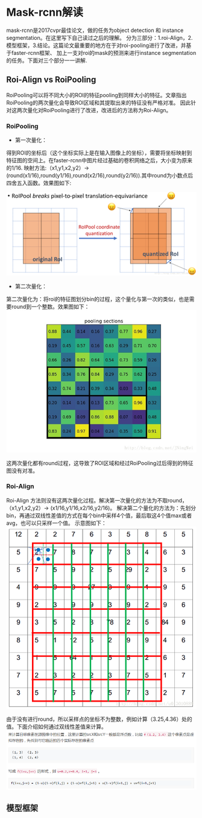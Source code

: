 # Mask-rcnn解读
mask-rcnn是2017cvpr最佳论文，做的任务为object detection 和 instance segmentation。在这里写下自己读过之后的理解。
分为三部分：1.roi-Align，2.模型框架，3.结论。这篇论文最重要的地方在于对roi-pooling进行了改进，并基于faster-rcnn框架、
加上一支对roi的mask的预测来进行instance segmentation的任务。下面对三个部分一一讲解.

## Roi-Align vs RoiPooling
RoiPooling可以将不同大小的ROI的特征pooling到同样大小的特征。文章指出RoiPooling的两次量化会导致ROI区域和其提取出来的特征没有严格对准。
因此针对这两次量化对RoiPooling进行了改进，改进后的方法称为Roi-Align。

### RoiPooling
- 第一次量化：

得到ROI的坐标后（这个坐标实际上是在输入图像上的坐标），需要将坐标映射到特征图的空间上。在faster-rcnn中图片经过基础的卷积网络之后，大小变为原来的1/16.
映射方法:（x1,y1,x2,y2）-> (round(x1/16),round(y1/16),round(x2/16),round(y2/16)).其中round为小数点后四舍五入函数。效果图如下:

![](/pic/roipooling_1.png)

- 第二次量化：

第二次量化为：将roi的特征图划分bin的过程，这个量化与第一次的类似，也是需要round到一个整数。效果图如下：
![](/pic/roipooling_2.jpg)

这两次量化都有round过程，这导致了ROI区域和经过RoiPooling过后得到的特征图没有对准。

### Roi-Align
Roi-Align 方法则没有这两次量化过程。解决第一次量化的方法为不取round，（x1,y1,x2,y2）-> (x1/16,y1/16,x2/16,y2/16)。
解决第二个量化的方法为：先划分bin，再通过双线性差值的方式在每个bin中采样4个值，最后取这4个值max或者avg，也可以只采样一个值。
示意图如下：
![](/pic/roi_align.png)

由于没有进行round，所以采样点的坐标不为整数，例如计算（3.25,4.36）处的值。下面介绍如何通过双线性差值来计算。
![](/pic/bilinear_interpolation.png)

## 模型框架
